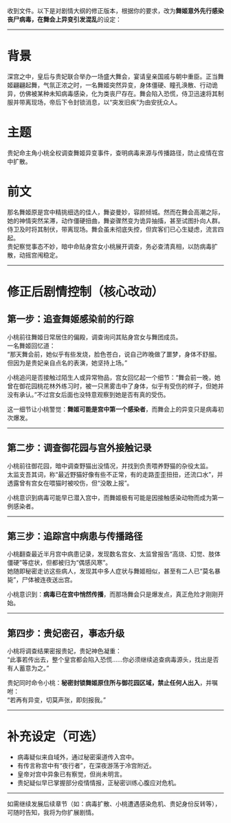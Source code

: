 收到文件。以下是对剧情大纲的修正版本，根据你的要求，改为**舞姬意外先行感染丧尸病毒，在舞会上异变引发混乱**的设定：

---

# 背景  
深宫之中，皇后与贵妃联合举办一场盛大舞会，宴请皇亲国戚与朝中重臣。正当舞姬翩翩起舞，气氛正浓之时，一名舞姬突然异变，身体僵硬、瞳孔涣散、行动诡异，仿佛被某种未知病毒感染，化为类丧尸存在。舞会陷入恐慌，侍卫迅速将其制服并带离现场，帝后下令封锁消息，以“突发旧疾”为由安抚众人。

# 主题  
贵妃命主角小桃全权调查舞姬异变事件，查明病毒来源与传播路径，防止疫情在宫中扩散。

# 前文  
那名舞姬原是宫中精挑细选的佳人，舞姿曼妙，容颜倾城。然而在舞会高潮之际，她的神情突然呆滞，动作僵硬扭曲，舞姿骤然变为诡异抽搐，甚至试图扑向人群。侍卫及时将其制伏，带离现场。舞会虽未彻底失控，但宾客们已心生疑虑，流言四起。  
贵妃察觉事态不妙，暗中命贴身宫女小桃展开调查，务必查清真相，以防病毒扩散，动摇宫闱稳定。

---

# 修正后剧情控制（核心改动）

## **第一步：追查舞姬感染前的行踪**

小桃前往舞姬日常居住的偏殿，调查询问其贴身宫女与舞团成员。  
一名舞姬回忆道：  
“那天舞会前，她似乎有些发烧，脸色苍白，说自己昨晚做了噩梦，身体不舒服。但因为是贵妃亲自点名的表演，她坚持上场。”  

小桃追问是否接触过陌生人或异常物品，宫女回忆起一个细节：“舞会前一晚，她曾在御花园桃花林外练习时，被一只黑雾击中了身体，似乎有受伤的样子，但她并没有承认。”不过宫女后面也没特意观察到她是否有真的受伤。

这一细节让小桃警觉：**舞姬可能是宫中第一个感染者**，而舞会上的异变只是病毒初次爆发。

---

## **第二步：调查御花园与宫外接触记录**

小桃前往御花园，暗中调查野猫出没情况，并找到负责喂养野猫的杂役太监。  
太监支吾其词，称“最近野猫好像有些不正常，有的走路歪歪扭扭，还流口水”，并透露曾有宫女在喂猫时被咬伤，但“没敢上报”。

小桃意识到病毒可能早已潜入宫中，而舞姬极有可能是因接触感染动物而成为第一例感染者。

---

## **第三步：追踪宫中病患与传播路径**

小桃翻查最近半月宫中病患记录，发现数名宫女、太监曾报告“高烧、幻觉、肢体僵硬”等症状，但都被归为“偶感风寒”。  
她随即秘密走访这些病人，发现其中多人症状与舞姬相似，甚至有二人已“莫名暴毙”，尸体被连夜送出宫。

小桃意识到：**病毒已在宫中悄然传播**，而那场舞会只是爆发点，真正危险才刚刚开始。

---

## **第四步：贵妃密召，事态升级**

小桃将调查结果密报贵妃，贵妃神色凝重：  
“此事若传出去，整个皇宫都会陷入恐慌……你必须继续追查病毒源头，找出是否有人蓄意为之。”  

贵妃同时命令小桃：**秘密封锁舞姬原住所与御花园区域，禁止任何人出入**，并嘱咐：  
“若再有异变，切莫声张，即刻报我。”

---

# 补充设定（可选）

- 病毒疑似来自域外，通过秘密渠道传入宫中。
- 有传言称宫中有“夜行者”，在深夜游荡于冷宫附近。
- 皇帝对宫中异象已有察觉，但尚未明言。
- 贵妃疑似早已掌握部分疫情情报，正秘密训练心腹应对危机。

---

如需继续发展后续章节（如：病毒扩散、小桃遭遇感染危机、贵妃身份反转等），可随时告知，我将为你扩展剧情。